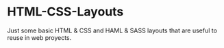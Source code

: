 HTML-CSS-Layouts
================

Just some basic HTML &amp; CSS and HAML &amp; SASS layouts that are useful to reuse in web proyects. 
